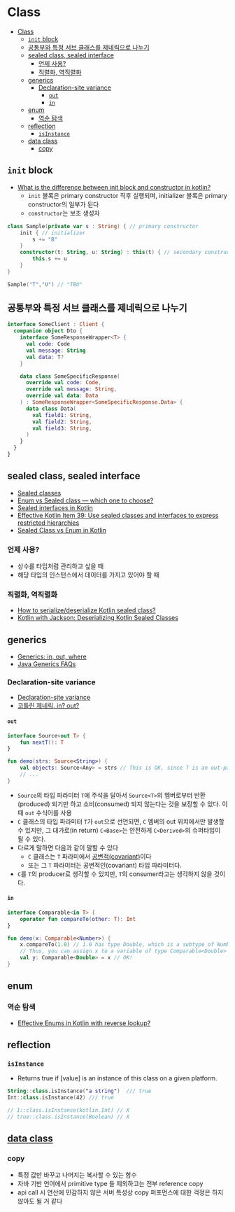 # Class

- [Class](#class)
    - [`init` block](#init-block)
    - [공통부와 특정 서브 클래스를 제네릭으로 나누기](#공통부와-특정-서브-클래스를-제네릭으로-나누기)
    - [sealed class, sealed interface](#sealed-class-sealed-interface)
        - [언제 사용?](#언제-사용)
        - [직렬화, 역직렬화](#직렬화-역직렬화)
    - [generics](#generics)
        - [Declaration-site variance](#declaration-site-variance)
            - [`out`](#out)
            - [`in`](#in)
    - [enum](#enum)
        - [역순 탐색](#역순-탐색)
    - [reflection](#reflection)
        - [`isInstance`](#isinstance)
    - [data class](#data-class)
        - [copy](#copy)

## `init` block

- [What is the difference between init block and constructor in kotlin?](https://stackoverflow.com/questions/55356837/what-is-the-difference-between-init-block-and-constructor-in-kotlin)
    - `init` 블록은 primary constructor 직후 실행되며, initializer 블록은 primary constructor의 일부가 된다
    - `constructor`는 보조 생성자

```kotlin
class Sample(private var s : String) { // primary constructor
    init { // initializer
        s += "B"
    }
    constructor(t: String, u: String) : this(t) { // secondary constructor
        this.s += u
    }
}

Sample("T","U") // "TBU"
```

## 공통부와 특정 서브 클래스를 제네릭으로 나누기

```kotlin
interface SomeClient : Client {
  companion object Dto {
    interface SomeResponseWrapper<T> {
      val code: Code
      val message: String
      val data: T?
    }

    data class SomeSpecificResponse(
      override val code: Code,
      override val message: String,
      override val data: Data
    ) : SomeResponseWrapper<SomeSpecificResponse.Data> {
      data class Data(
        val field1: String,
        val field2: String,
        val field3: String,
      )
    }
  }
}
```

## sealed class, sealed interface

- [Sealed classes](https://kotlinlang.org/docs/sealed-classes.html)
- [Enum vs Sealed class — which one to choose?](https://blog.kotlin-academy.com/enum-vs-sealed-class-which-one-to-choose-dc92ce7a4df5)
- [Sealed interfaces in Kotlin](https://jorgecastillo.dev/sealed-interfaces-kotlin)
- [Effective Kotlin Item 39: Use sealed classes and interfaces to express restricted hierarchies](https://kt.academy/article/ek-sealed-classes)
- [Sealed Class vs Enum in Kotlin](https://www.baeldung.com/kotlin/sealed-class-vs-enum)

### 언제 사용?

- 상수를 타입처럼 관리하고 싶을 때
- 해당 타입의 인스턴스에서 데이터를 가지고 있어야 할 때

### 직렬화, 역직렬화

- [How to serialize/deserialize Kotlin sealed class?](https://stackoverflow.com/questions/50157468/how-to-serialize-deserialize-kotlin-sealed-class)
- [Kotlin with Jackson: Deserializing Kotlin Sealed Classes](https://serpro69.medium.com/kotlin-with-jackson-deserializing-kotlin-sealed-classes-c95f837e9164)

## generics

- [Generics: in, out, where](https://kotlinlang.org/docs/generics.html)
- [Java Generics FAQs](http://www.angelikalanger.com/GenericsFAQ/JavaGenericsFAQ.html)

### Declaration-site variance

- [Declaration-site variance](https://kotlinlang.org/docs/generics.html#declaration-site-variance)
- [코틀린 제네릭, in? out?](https://medium.com/mj-studio/%EC%BD%94%ED%8B%80%EB%A6%B0-%EC%A0%9C%EB%84%A4%EB%A6%AD-in-out-3b809869610e)

#### `out`

```kotlin
interface Source<out T> {
    fun nextT(): T
}

fun demo(strs: Source<String>) {
    val objects: Source<Any> = strs // This is OK, since T is an out-parameter
    // ...
}
```

- `Source`의 타입 파라미터 `T`에 주석을 달아서 `Source<T>`의 멤버로부터 반환(produced) 되기만 하고 소비(consumed) 되지 않는다는 것을 보장할 수 있다. 이때 `out` 수식어를 사용
- `C` 클래스의 타입 파라미터 `T`가 `out`으로 선언되면, `C` 멤버의 out 위치에서만 발생할 수 있지만, 그 대가로(in return) `C<Base>`는 안전하게 `C<Derived>`의 슈퍼타입이 될 수 있다.
- 다르게 말하면 다음과 같이 말할 수 있다
    - `C` 클래스는 `T` 파라미에서 [공변적(covariant)](https://learn.microsoft.com/ko-kr/dotnet/standard/generics/covariance-and-contravariance)이다
    - 또는 그 `T` 파라미터는 공변적인(covariant) 타입 파라미터다.
- `C`를 `T`의 producer로 생각할 수 있지만, `T`의 consumer라고는 생각하지 않을 것이다.

#### `in`

```kotlin
interface Comparable<in T> {
    operator fun compareTo(other: T): Int
}

fun demo(x: Comparable<Number>) {
    x.compareTo(1.0) // 1.0 has type Double, which is a subtype of Number
    // Thus, you can assign x to a variable of type Comparable<Double>
    val y: Comparable<Double> = x // OK!
}
```

## enum

### 역순 탐색

- [Effective Enums in Kotlin with reverse lookup?](https://stackoverflow.com/questions/37794850/effective-enums-in-kotlin-with-reverse-lookup)

## reflection

### `isInstance`

- Returns true if [value] is an instance of this class on a given platform.

```kotlin
String::class.isInstance("a string")  /// true
Int::class.isInstance(42) /// true

// 1::class.isInstance(kotlin.Int) // X
// true::class.isInstance(Boolean) // X
```

## [data class](https://kotlinlang.org/docs/data-classes.html)

### copy

- 특정 값만 바꾸고 나머지는 복사할 수 있는 함수
- 자바 기반 언어에서 primitive type 들 제외하고는 전부 reference copy
- api call 시 연산에 민감하지 않은 서버 특성상 copy 퍼포먼스에 대한 걱정은 하지 않아도 될 거 같다

